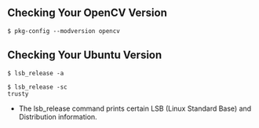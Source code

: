 ## Checking Your OpenCV Version
```
$ pkg-config --modversion opencv
```

## Checking Your Ubuntu Version
```
$ lsb_release -a
```
```
$ lsb_release -sc
trusty
```
* The lsb_release command prints certain LSB (Linux Standard Base) and Distribution information.
